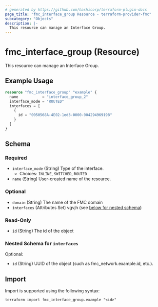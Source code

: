 ```yaml
---
# generated by https://github.com/hashicorp/terraform-plugin-docs
page_title: "fmc_interface_group Resource - terraform-provider-fmc"
subcategory: "Objects"
description: |-
  This resource can manage an Interface Group.
---
```


# fmc_interface_group (Resource)

This resource can manage an Interface Group.

## Example Usage

```terraform
resource "fmc_interface_group" "example" {
  name           = "interface_group_2"
  interface_mode = "ROUTED"
  interfaces = [
    {
      id = "0050568A-4E02-1ed3-0000-004294969198"
    }
  ]
}
```

<!-- schema generated by tfplugindocs -->
## Schema

### Required

- `interface_mode` (String) Type of the interface.
  - Choices: `INLINE`, `SWITCHED`, `ROUTED`
- `name` (String) User-created name of the resource.

### Optional

- `domain` (String) The name of the FMC domain
- `interfaces` (Attributes Set) vgvjh (see [below for nested schema](#nestedatt--interfaces))

### Read-Only

- `id` (String) The id of the object

<a id="nestedatt--interfaces"></a>
### Nested Schema for `interfaces`

Optional:

- `id` (String) UUID of the object (such as fmc_network.example.id, etc.).

## Import

Import is supported using the following syntax:

```shell
terraform import fmc_interface_group.example "<id>"
```
